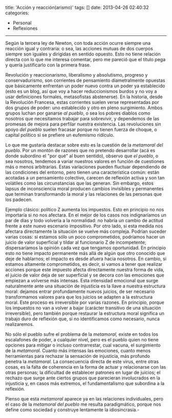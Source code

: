 title: 'Acción y reacción(arismo)'
tags: []
date: 2013-04-26 02:40:32
categories:
  - Personal
  - Reflexiones
---

Según la tercera ley de Newton, con toda acción ocurre siempre una reacción igual y contraria: o sea, las acciones mutuas de dos cuerpos siempre son iguales y dirigidas en sentido opuesto. Esto no tiene relación directa con lo que me interesa comentar, pero me pareció que el título pega y quería justificarlo con la primera frase.

Revolución y reaccionarismo, liberalismo y absolutismo, progreso y conservadurismo, son corrientes de pensamiento diametralmente opuestas que básicamente enfrentan un poder nuevo contra un poder ya establecido (esto es un blog, así que voy a hacer reduccionismos burdos y no voy a usar definiciones formales, metasofistas abstenerse). En la historia, desde la Revolución Francesa, estas corrientes suelen verse representadas por dos grupos de poder: uno establecido y otro en pleno surgimiento. Ambos grupos luchan por ganarse _al pueblo_, o sea los pobres diablos como nosotros que necesitamos trabajar para sobrevivir, y dependemos de las promesas de mejora para perfilar nuestra existencia. Las revoluciones sin apoyo _del pueblo_&nbsp;suelen fracasar porque no tienen fuerza de choque, o capital político si se prefiere un eufemismo ridículo.

<!-- more -->

Lo que me gustaría destacar sobre esto es la cuestión de la _metamoral del pueblo_. Por un montón de razones que no pretendo desarrollar (acá es donde subordino el "por qué" al buen sentido), observo que _el pueblo_, o sea nosotros, tendemos a variar nuestros valores en función de cuestiones más o menos arbitrarias. Estas variaciones pueden fluctuar dependiendo de las condiciones del entorno, pero tienen una característica común: están acotadas a un pensamiento colectivo, carecen de reflexión activa y son tan volátiles como las circunstancias que las generan. Sin embargo, estos lapsus de inconsciencia moral producen cambios invisibles y permanentes que terminan transformando la moral y las relaciones de las personas que los padecen.

Ejemplo clásico: político Z aumenta los impuestos. Esto en principio no nos importaría si no nos afectara. En el mejor de los casos nos indignaríamos un par de días y todo volvería a la normalidad: no habría un cambio de actitud frente a este nuevo escenario impositivo. Por otro lado, si esta medida nos afectara directamente la situación se vuelve más compleja. Podrían suceder varias cosas: si estamos sólo un poco comprometidos, podríamos hacer un juicio de valor superficial y tildar al funcionario Z de incompetente; dispersaríamos la opinión cada vez que tengamos oportunidad. En principio esto no tiene impacto permanente más allá de algún que otro conocido que deje de hablarnos; el impacto es desde afuera hacia nosotros. En cambio, si estamos altamente comprometidos, es decir, si vamos a tener que realizar acciones porque este impuesto afecta directamente nuestra forma de vida, el juicio de valor deja de ser superficial y se decora con las emociones que empiezan a volverse más intensas. Esta intensidad emocional que surge naturalmente ante una situación de injusticia es la llave a nuestra estructura moral: dejamos entrar profundamente nuevos juicios, de ser necesario transformamos valores para que los juicios se adapten a la estructura moral. Este proceso es irreversible por varias razones. En principio, porque los impuestos no van a volver a bajar (carácter transitivo de una situación irreversible), pero también porque restaurar la estructura moral significa un trabajo duro de reflexión que, si no identificamos como necesario, nunca realizaremos.</div><div>

No sólo el pueblo sufre el problema de la _metamoral,_ existe en todos los escalafones de poder, a cualquier nivel, pero es el pueblo quien no tiene opciones para mitigar o incluso contrarrestar, cual vacuna, el surgimiento de la _metamoral_. Cuanto más intensas las emociones, cuanto menos herramientas para rechazar la sensación de injusticia, más profundo penetra la _metamoral_. La consecuencia directa de este virus, entre otras cosas, es la falta de coherencia en la forma de actuar y relacionarse con las otras personas; la dificultad de establecer patrones en lugar de juicios; el rechazo que surge ante ciertos grupos que parecieran involucrados en la injusticia y, en casos más extremos, el fundamentalismo que subordina a la reflexión.

Pienso que esta _metamoral_ aparece ya en las relaciones individuales, pero el caso de la _metamoral del pueblo_ me resulta paradigmático, porque nos define como sociedad y construye lentamente la idiosincrasia.-


